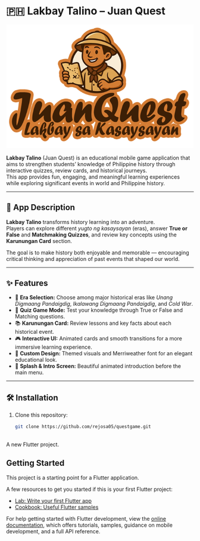 # 🇵🇭 Lakbay Talino – Juan Quest

![Lakbay Talino Logo](assets/images/logogame.png)

**Lakbay Talino** (Juan Quest) is an educational mobile game application that aims to strengthen students’ knowledge of Philippine history through interactive quizzes, review cards, and historical journeys.  
This app provides fun, engaging, and meaningful learning experiences while exploring significant events in world and Philippine history.

---

## 🎯 App Description
**Lakbay Talino** transforms history learning into an adventure.  
Players can explore different *yugto ng kasaysayan* (eras), answer **True or False** and **Matchmaking Quizzes**, and review key concepts using the **Karunungan Card** section.

The goal is to make history both enjoyable and memorable — encouraging critical thinking and appreciation of past events that shaped our world.

---

## ✨ Features

- 🧭 **Era Selection:** Choose among major historical eras like *Unang Digmaang Pandaigdig*, *Ikalawang Digmaang Pandaigdig*, and *Cold War*.
- 🧠 **Quiz Game Mode:** Test your knowledge through True or False and Matching questions.
- 📚 **Karunungan Card:** Review lessons and key facts about each historical event.
- 🎮 **Interactive UI:** Animated cards and smooth transitions for a more immersive learning experience.
- 🎵 **Custom Design:** Themed visuals and Merriweather font for an elegant educational look.
- 🌅 **Splash & Intro Screen:** Beautiful animated introduction before the main menu.

---

## 🛠️ Installation

1. Clone this repository:
   ```bash
   git clone https://github.com/rejosa05/questgame.git



A new Flutter project.

## Getting Started

This project is a starting point for a Flutter application.

A few resources to get you started if this is your first Flutter project:

- [Lab: Write your first Flutter app](https://docs.flutter.dev/get-started/codelab)
- [Cookbook: Useful Flutter samples](https://docs.flutter.dev/cookbook)

For help getting started with Flutter development, view the
[online documentation](https://docs.flutter.dev/), which offers tutorials,
samples, guidance on mobile development, and a full API reference.
